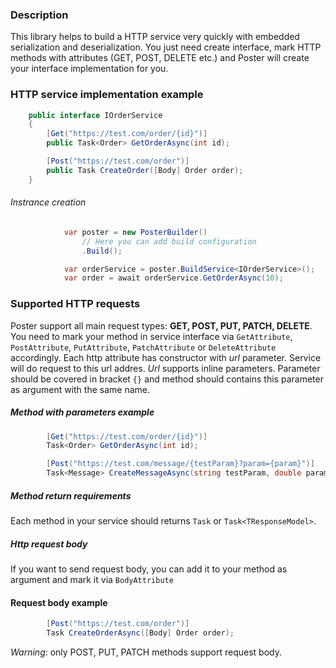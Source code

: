 ### Description
This library helps to build a HTTP service very quickly with embedded serialization and deserialization. You just need create interface, mark HTTP methods with attributes (GET, POST, DELETE etc.) and Poster will create your interface implementation for you.
### HTTP service implementation example
```csharp
    public interface IOrderService
    {
        [Get("https://test.com/order/{id}")]
        public Task<Order> GetOrderAsync(int id);

        [Post("https://test.com/order")]
        public Task CreateOrder([Body] Order order);
    }
```
###### Instrance creation
```csharp
            var poster = new PosterBuilder()
                // Here you can add build configuration
                .Build();

            var orderService = poster.BuildService<IOrderService>();
            var order = await orderService.GetOrderAsync(10);
```

### Supported HTTP requests
Poster support all main request types: **GET, POST, PUT, PATCH, DELETE**. You need to mark your method in service interface via `GetAttribute`, `PostAttribute`, `PutAttribute`, `PatchAttribute` or `DeleteAttribute` accordingly.
Each http attribute has constructor with *url* parameter. Service will do request to this url addres.
*Url* supports inline parameters. Parameter should be covered in bracket `{}` and method should contains this parameter as argument with the same name.
##### Method with parameters example
```csharp
        [Get("https://test.com/order/{id}")]
        Task<Order> GetOrderAsync(int id);

        [Post("https://test.com/message/{testParam}?param={param}")]
        Task<Message> CreateMessageAsync(string testParam, double param);
```
##### Method return requirements
Each method in your service should returns `Task` or `Task<TResponseModel>`.

##### Http request body
If you want to send request body, you can add it to your method as argument and mark it via `BodyAttribute`
#### Request body example
```csharp
        [Post("https://test.com/order")]
        Task CreateOrderAsync([Body] Order order);
```
*Warning*: only POST, PUT, PATCH methods support request body.

